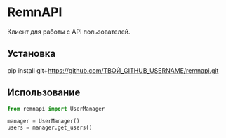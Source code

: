 # RemnAPI

Клиент для работы с API пользователей.

## Установка
pip install git+https://github.com/ТВОЙ_GITHUB_USERNAME/remnapi.git

## Использование
```python
from remnapi import UserManager

manager = UserManager()
users = manager.get_users()